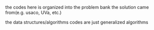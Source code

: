the codes here is organized into the problem bank the solution came from(e.g. usaco, UVa, etc.)

the data structures/algorithms codes are just generalized algorithms
